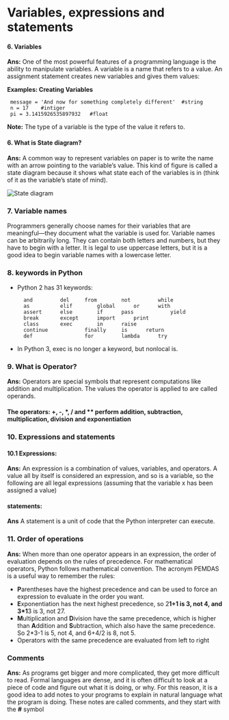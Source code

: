 # Variables, expressions and statements

#### 6. Variables

**Ans:** One of the most powerful features of a programming language is the ability to manipulate variables. A variable is a name that refers to a value.
An assignment statement creates new variables and gives them values:

**Examples: Creating Variables** 

     message = 'And now for something completely different'  #string
     n = 17    #intiger
     pi = 3.1415926535897932   #float
    
**Note:** The type of a variable is the type of the value it refers to.


#### 6. What is State diagram?

**Ans:** A common way to represent variables on paper is to write the name with an arrow pointing to the variable’s value. This kind of figure is called a state diagram because it shows what
state each of the variables is in (think of it as the variable’s state of mind).

![State diagram](https://i.imgur.com/8NkLynX.png)

### 7. Variable names 

Programmers generally choose names for their variables that are meaningful—they document what the variable is used for.
Variable names can be arbitrarily long. They can contain both letters and numbers, but they have to begin with a letter. It is legal to use uppercase letters, but it is a good idea to begin variable names with a lowercase letter.

### 8. keywords in Python

+ Python 2 has 31 keywords:


		and			del		from 		not 		while
		as 			elif 		global 		or 		with
		assert 		else 		if 		pass 	        yield
		break 		except 		import 		print
		class 		exec 		in 		raise
		continue 	        finally 	is 		return
		def 		        for 		lambda 		try

+ In Python 3, exec is no longer a keyword, but nonlocal is.


### 9. What is Operator?
**Ans:** Operators are special symbols that represent computations like addition and multiplication. The values the operator is applied to are called operands.

#### The operators: +, -, *, / and ** perform addition, subtraction, multiplication, division and exponentiation


### 10. Expressions and statements
#### 10.1 Expressions:
**Ans:** An expression is a combination of values, variables, and operators. A value all by itself is considered an expression, and so is a variable, so the following are all legal expressions (assuming that the variable x has been assigned a value)

#### statements:
**Ans** A statement is a unit of code that the Python interpreter can execute. 


### 11. Order of operations

**Ans:** When more than one operator appears in an expression, the order of evaluation depends on the rules of precedence. For mathematical operators, Python follows mathematical convention. The acronym PEMDAS is a useful way to remember the rules:

+ **P**arentheses have the highest precedence and can be used to force an expression to evaluate in the order you want. 
+ **E**xponentiation has the next highest precedence, so 2**1+1 is 3, not 4, and 3*1**3 is 3, not 27.
+ **M**ultiplication and **D**ivision have the same precedence, which is higher than **A**ddition and **S**ubtraction, which also have the same precedence. So 2*3-1 is 5, not 4, and 6+4/2 is 8, not 5.
+ Operators with the same precedence are evaluated from left to right


### Comments

**Ans:** As programs get bigger and more complicated, they get more difficult to read. Formal languages are dense, and it is often difficult to look at a piece of code and figure out what it is doing, or why. For this reason, it is a good idea to add notes to your programs to explain in natural language what the program is doing. These notes are called comments, and they start with the **#** symbol




		
